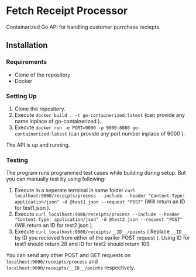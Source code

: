 # Fetch Receipt Processor
Containarized Go API for handling customer purrchase reciepts.
## Installation

### Requirements
- Clone of the repository
- Docker

### Setting Up

1. Clone the repository.
2. Execute `docker build . -t go-containerized:latest` (can provide any name inplace of go-containerized ).
3. Execute `docker run -e PORT=9000 -p 9000:8080 go-containerized:latest` (can provide any port number inplace of 9000 ).

The API is up and running. 
### Testing
The program runs programmed test cases while building during setup. But you can manually test by using following:
1. Execute in a seperate terminal in same folder `curl localhost:9000/receipts/process --include --header "Content-Type: application/json" -d @test1.json --request "POST"` (Will return an ID for test1.json ).
2. Execute `curl localhost:9000/receipts/process --include --header "Content-Type: application/json" -d @test2.json --request "POST"` (Will return an ID for test2.json ).
3. Execute `curl localhost:9000/receipts/__ID__/points` ( Replace `__ID__` by ID you recieved from either of the eariler POST request  ). Using ID for test1 should return 28 and ID for test2 should return 109.

You can send any other POST and GET requests on `localhost:9000/receipts/process` and `localhost:9000/receipts/__ID__/points` respectively.

